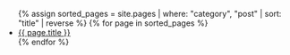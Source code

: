 
<ul>
{% assign sorted_pages = site.pages | where: "category", "post" | sort: "title" | reverse %}
{% for page in sorted_pages %}
  <li><a href="{{ page.url }}">{{ page.title }}</a></li>
{% endfor %}
</ul>
 
 
 
